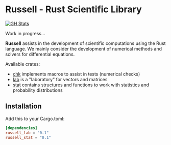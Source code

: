 # Russell - Rust Scientific Library

[![GH Stats](https://github-readme-stats.vercel.app/api?username=cpmech)](https://github.com/cpmech/russell)

Work in progress...

**Russell** assists in the development of scientific computations using the Rust language. We mainly consider the development of numerical methods and solvers for differential equations.

Available crates:

- [chk](https://github.com/cpmech/russell/tree/main/russell_chk) implements macros to assist in tests (numerical checks)
- [lab](https://github.com/cpmech/russell/tree/main/russell_lab) is a "laboratory" for vectors and matrices
- [stat](https://github.com/cpmech/russell/tree/main/russell_stat) contains structures and functions to work with statistics and probability distributions

## Installation

Add this to your Cargo.toml:

```toml
[dependencies]
russell_lab = "0.1"
russell_stat = "0.1"
```
